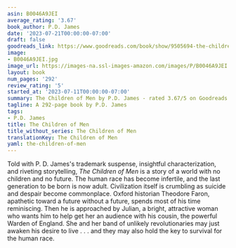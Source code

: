 ```yaml
---
asin: B0046A9JEI
average_rating: '3.67'
book_author: P.D. James
date: '2023-07-21T00:00:00-07:00'
draft: false
goodreads_link: https://www.goodreads.com/book/show/9505694-the-children-of-men
image:
- B0046A9JEI.jpg
image_url: https://images-na.ssl-images-amazon.com/images/P/B0046A9JEI.01._SCLZZZZZZZ.jpg
layout: book
num_pages: '292'
review_rating: '5'
started_at: '2023-07-11T00:00:00-07:00'
summary: The Children of Men by P.D. James - rated 3.67/5 on Goodreads
tagline: A 292-page book by P.D. James
tags:
- P.D. James
title: The Children of Men
title_without_series: The Children of Men
translationKey: The Children of Men
yaml: the-children-of-men
---
```


Told with P. D. James's trademark suspense, insightful characterization, and riveting storytelling, <i>The Children of Men</i> is a story of a world with no children and no future. The human race has become infertile, and the last generation to be born is now adult. Civilization itself is crumbling as suicide and despair become commonplace. Oxford historian Theodore Faron, apathetic toward a future without a future, spends most of his time reminiscing. Then he is approached by Julian, a bright, attractive woman who wants him to help get her an audience with his cousin, the powerful Warden of England. She and her band of unlikely revolutionaries may just awaken his desire to live . . . and they may also hold the key to survival for the human race.